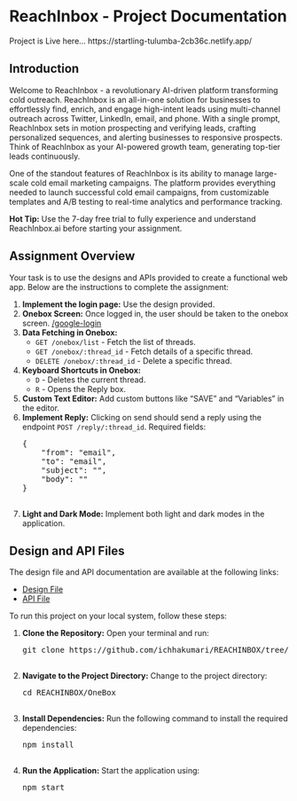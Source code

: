 <h1>ReachInbox - Project Documentation</h1>
Project is Live here...  https://startling-tulumba-2cb36c.netlify.app/
<div class="container">
<h2>Introduction</h2>

   <p>Welcome to ReachInbox - a revolutionary AI-driven platform transforming cold outreach. ReachInbox is an all-in-one solution for businesses to effortlessly find, enrich, and engage high-intent leads using multi-channel outreach across Twitter, LinkedIn, email, and phone. With a single prompt, ReachInbox sets in motion prospecting and verifying leads, crafting personalized sequences, and alerting businesses to responsive prospects. Think of ReachInbox as your AI-powered growth team, generating top-tier leads continuously.</p>
        
        
        
<p>One of the standout features of ReachInbox is its ability to manage large-scale cold email marketing campaigns. The platform provides everything needed to launch successful cold email campaigns, from customizable templates and A/B testing to real-time analytics and performance tracking.</p>


<p><strong>Hot Tip:</strong> Use the 7-day free trial to fully experience and understand ReachInbox.ai before starting your assignment.</p>

<h2>Assignment Overview</h2>
        <p>Your task is to use the designs and APIs provided to create a functional web app. Below are the instructions to complete the assignment:</p>
        <ol>
            <li><strong>Implement the login page:</strong> Use the design provided.</li>
            <li><strong>Onebox Screen:</strong> Once logged in, the user should be taken to the onebox screen. <a href="/google-login">/google-login</a></li>
            <li><strong>Data Fetching in Onebox:</strong>
                <ul>
                    <li><code>GET /onebox/list</code> - Fetch the list of threads.</li>
                    <li><code>GET /onebox/:thread_id</code> - Fetch details of a specific thread.</li>
                    <li><code>DELETE /onebox/:thread_id</code> - Delete a specific thread.</li>
                </ul>
            </li>
            <li><strong>Keyboard Shortcuts in Onebox:</strong>
                <ul>
                    <li><code>D</code> - Deletes the current thread.</li>
                    <li><code>R</code> - Opens the Reply box.</li>
                </ul>
            </li>
            <li><strong>Custom Text Editor:</strong> Add custom buttons like “SAVE” and “Variables” in the editor.</li>
            <li><strong>Implement Reply:</strong> Clicking on send should send a reply using the endpoint <code>POST /reply/:thread_id</code>. Required fields:
                <pre>
{
    "from": "email",
    "to": "email",
    "subject": "",
    "body": "<html></html>"
}
                </pre>
            </li>
            <li><strong>Light and Dark Mode:</strong> Implement both light and dark modes in the application.</li>
        </ol>
 <h2>Design and API Files</h2>
        <p>The design file and API documentation are available at the following links:</p>
        <ul>
            <li><a href="https://www.figma.com/file/uECxqvFhEx9dn4ZuO7wqmu/Reachinbox-Assignment?type=design&node-id=0-1&mode=design" target="_blank">Design File</a></li>
            <li><a href="https://documenter.getpostman.com/view/30630244/2sA2rCTMKr#433eb613-e405-4239-9e2d-f20485b31b27" target="_blank">API File</a></li>
        </ul>

 

<p>To run this project on your local system, follow these steps:</p>
        <ol>
            <li><strong>Clone the Repository:</strong> Open your terminal and run:
                <pre>
git clone https://github.com/ichhakumari/REACHINBOX/tree/main/OneBox
                </pre>
            </li>
            <li><strong>Navigate to the Project Directory:</strong> Change to the project directory:
                <pre>
cd REACHINBOX/OneBox
                </pre>
            </li>
            <li><strong>Install Dependencies:</strong> Run the following command to install the required dependencies:
                <pre>
npm install
                </pre>
            </li>
            <li><strong>Run the Application:</strong> Start the application using:
                <pre>
npm start
                </pre>
            </li>
        </ol>
    </div>
</body>
</html>
